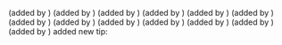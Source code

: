  (added by )
 (added by )
 (added by )
 (added by )
 (added by )
 (added by )
 (added by )
 (added by )
 (added by )
 (added by )
 (added by )
 (added by )
 (added by )
 added new tip: 
